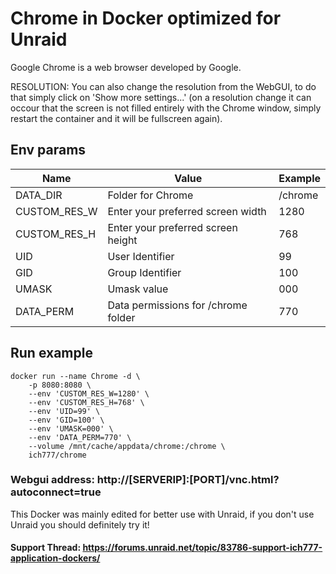 # Chrome in Docker optimized for Unraid
Google Chrome is a web browser developed by Google.

RESOLUTION: You can also change the resolution from the WebGUI, to do that simply click on 'Show more settings...' (on a resolution change it can occour that the screen is not filled entirely with the Chrome window, simply restart the container and it will be fullscreen again).

## Env params
| Name | Value | Example |
| --- | --- | --- |
| DATA_DIR | Folder for Chrome | /chrome |
| CUSTOM_RES_W | Enter your preferred screen width | 1280 |
| CUSTOM_RES_H | Enter your preferred screen height | 768 |
| UID | User Identifier | 99 |
| GID | Group Identifier | 100 |
| UMASK | Umask value | 000 |
| DATA_PERM | Data permissions for /chrome folder | 770 |

## Run example
```
docker run --name Chrome -d \
	-p 8080:8080 \
	--env 'CUSTOM_RES_W=1280' \
	--env 'CUSTOM_RES_H=768' \
	--env 'UID=99' \
	--env 'GID=100' \
	--env 'UMASK=000' \
	--env 'DATA_PERM=770' \
	--volume /mnt/cache/appdata/chrome:/chrome \
	ich777/chrome
```
### Webgui address: http://[SERVERIP]:[PORT]/vnc.html?autoconnect=true

This Docker was mainly edited for better use with Unraid, if you don't use Unraid you should definitely try it!

#### Support Thread: https://forums.unraid.net/topic/83786-support-ich777-application-dockers/